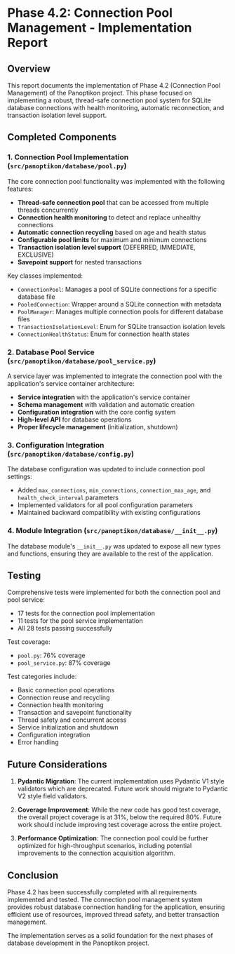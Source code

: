# Phase 4.2: Connection Pool Management - Implementation Report

## Overview

This report documents the implementation of Phase 4.2 (Connection Pool Management) of the Panoptikon project. This phase focused on implementing a robust, thread-safe connection pool system for SQLite database connections with health monitoring, automatic reconnection, and transaction isolation level support.

## Completed Components

### 1. Connection Pool Implementation (`src/panoptikon/database/pool.py`)

The core connection pool functionality was implemented with the following features:

- **Thread-safe connection pool** that can be accessed from multiple threads concurrently
- **Connection health monitoring** to detect and replace unhealthy connections
- **Automatic connection recycling** based on age and health status
- **Configurable pool limits** for maximum and minimum connections
- **Transaction isolation level support** (DEFERRED, IMMEDIATE, EXCLUSIVE)
- **Savepoint support** for nested transactions

Key classes implemented:
- `ConnectionPool`: Manages a pool of SQLite connections for a specific database file
- `PooledConnection`: Wrapper around a SQLite connection with metadata
- `PoolManager`: Manages multiple connection pools for different database files
- `TransactionIsolationLevel`: Enum for SQLite transaction isolation levels
- `ConnectionHealthStatus`: Enum for connection health states

### 2. Database Pool Service (`src/panoptikon/database/pool_service.py`)

A service layer was implemented to integrate the connection pool with the application's service container architecture:

- **Service integration** with the application's service container
- **Schema management** with validation and automatic creation
- **Configuration integration** with the core config system
- **High-level API** for database operations
- **Proper lifecycle management** (initialization, shutdown)

### 3. Configuration Integration (`src/panoptikon/database/config.py`)

The database configuration was updated to include connection pool settings:

- Added `max_connections`, `min_connections`, `connection_max_age`, and `health_check_interval` parameters
- Implemented validators for all pool configuration parameters
- Maintained backward compatibility with existing configurations

### 4. Module Integration (`src/panoptikon/database/__init__.py`)

The database module's `__init__.py` was updated to expose all new types and functions, ensuring they are available to the rest of the application.

## Testing

Comprehensive tests were implemented for both the connection pool and pool service:

- 17 tests for the connection pool implementation
- 11 tests for the pool service implementation
- All 28 tests passing successfully

Test coverage:
- `pool.py`: 76% coverage
- `pool_service.py`: 87% coverage

Test categories include:
- Basic connection pool operations
- Connection reuse and recycling
- Connection health monitoring
- Transaction and savepoint functionality
- Thread safety and concurrent access
- Service initialization and shutdown
- Configuration integration
- Error handling

## Future Considerations

1. **Pydantic Migration**: The current implementation uses Pydantic V1 style validators which are deprecated. Future work should migrate to Pydantic V2 style field validators.

2. **Coverage Improvement**: While the new code has good test coverage, the overall project coverage is at 31%, below the required 80%. Future work should include improving test coverage across the entire project.

3. **Performance Optimization**: The connection pool could be further optimized for high-throughput scenarios, including potential improvements to the connection acquisition algorithm.

## Conclusion

Phase 4.2 has been successfully completed with all requirements implemented and tested. The connection pool management system provides robust database connection handling for the application, ensuring efficient use of resources, improved thread safety, and better transaction management.

The implementation serves as a solid foundation for the next phases of database development in the Panoptikon project. 